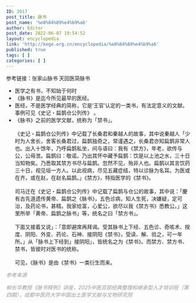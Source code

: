 ```yaml
---
ID: 3917
post_title: 脉书
post_name: '%e8%84%89%e4%b9%a6'
author: Editor
post_date: 2022-06-07 19:54:52
layout: encyclopedia
link: 'http://kege.org.cn/encyclopedia/%e8%84%89%e4%b9%a6'
published: true
tags: [ ]
categories: [ ]
---
```

参考链接：张家山脉书 天回医简脉书
<ul>
 	<li>医学之有书，不知始于何时</li>
 	<li>《脉书》是迄今所见最早的医经。</li>
 	<li>医经，不是医学经典的简称，它是‘王官’认定的一类书，有法定意义的文献。事例可见《史记・扁鹊仓公列传》 。</li>
 	<li>
<div class="auto-hide-last-sibling-br paragraph-jgxDqs paragraph-element br-paragraph-space">《脉书》之前的医学文献，统称为「禁书」。</div>
<br class="container-sJOC95 wrapper-Blebgw undefined" />
<div class="auto-hide-last-sibling-br paragraph-jgxDqs paragraph-element br-paragraph-space">《史记・扁鹊仓公列传》中记载了长桑君和秦越人的故事，其中说秦越人「少时为人舍长，舍客长桑君过，扁鹊独奇之，常谨遇之，长桑君亦知扁鹊非常人也。出入十馀年，乃呼扁鹊私坐，间与语曰：我有《禁方》，年老，欲传与公，公毋泄。扁鹊曰：敬诺。乃出其怀中藏予扁鹊：饮是以上池之水，三十日当知物矣。乃悉取其禁方书尽与扁鹊。忽然不见，殆非人也。扁鹊以其言饮药三十日，视见垣一方人。以此视病，尽见五藏症结，特以诊脉为名耳。为医或在齐，或在赵，在赵名扁鹊。」《禁方》，特指医学的《禁书》。</div>
<br class="container-sJOC95 wrapper-Blebgw undefined" />
<div class="auto-hide-last-sibling-br paragraph-jgxDqs paragraph-element br-paragraph-space">司马迁在《史记・扁鹊仓公列传》中记载了扁鹊与仓公的故事，其中说：「慶有古先道遗传黄帝、扁鹊之《脉书》，五色诊病，知人生死，决嫌疑，定可治，及药论书，甚精。我家给富，心爱公，欲尽以我《禁方书》悉教公。」这里所举「黄帝、扁鹊之脉书」等，统名之曰「禁方书」。</div>
<br class="container-sJOC95 wrapper-Blebgw undefined" />
<div class="auto-hide-last-sibling-br paragraph-jgxDqs paragraph-element br-paragraph-space">下面又接着又说」：「意即避席再拜谒。受其脉书上下经、五色诊、奇咳术、揆度、阴阳、外变、药论、石神、接阴阳《禁书》，受读、解、验之，可一年所。」从「脉书上下经到」接阴阳」，皆统名之为《禁书》。而禁方、禁方书、禁书，皆彼时对医书的统称。</div>
<br class="container-sJOC95 wrapper-Blebgw undefined" />
<div class="auto-hide-last-sibling-br paragraph-jgxDqs paragraph-element br-paragraph-space">可见，《脉书》是由《禁书》一类衍生而来。</div></li>
</ul>
<em><span style="color: #999999;">参考来源</span></em>

<em><span style="color: #999999;">柳长华教授《脉书释例》讲座，2025中医百部经典整理和继承型人才培训班（第四期），成都中医药大学中国出土医学文献与文物研究院</span></em>
